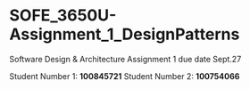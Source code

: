 # SOFE_3650U-Assignment_1_DesignPatterns
 Software Design &amp; Architecture Assignment 1 due date Sept.27

 Student Number 1: **100845721**
 Student Number 2: **100754066**
